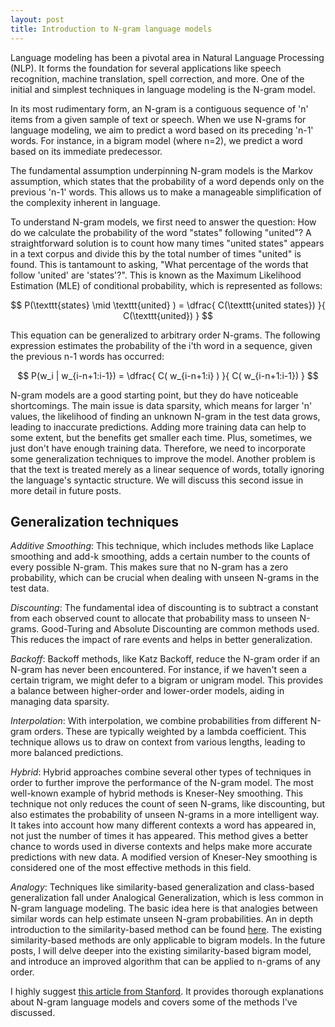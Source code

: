 ```yaml
---
layout: post
title: Introduction to N-gram language models
---
```

Language modeling has been a pivotal area in Natural Language Processing (NLP). It forms the foundation for several applications like speech recognition, machine translation, spell correction, and more. One of the initial and simplest techniques in language modeling is the N-gram model. 

In its most rudimentary form, an N-gram is a contiguous sequence of 'n' items from a given sample of text or speech. When we use N-grams for language modeling, we aim to predict a word based on its preceding 'n-1' words. For instance, in a bigram model (where n=2), we predict a word based on its immediate predecessor. 

The fundamental assumption underpinning N-gram models is the Markov assumption, which states that the probability of a word depends only on the previous 'n-1' words. This allows us to make a manageable simplification of the complexity inherent in language. 

To understand N-gram models, we first need to answer the question: How do we calculate the probability of the word "states" following "united"? A straightforward solution is to count how many times "united states" appears in a text corpus and divide this by the total number of times "united" is found. This is tantamount to asking, "What percentage of the words that follow 'united' are 'states'?". This is known as the Maximum Likelihood Estimation (MLE) of conditional probability, which is represented as follows:

$$
P(\texttt{states} \mid \texttt{united} ) = \dfrac{
	C(\texttt{united states}) 
}{
	C(\texttt{united})
}
$$

This equation can be generalized to arbitrary order N-grams. The following expression estimates the probability of the i'th word in a sequence, given the previous n-1 words has occurred:

$$
P(w_i | w_{i-n+1:i-1}) = \dfrac{
	C( w_{i-n+1:i} ) 
}{ 
	C( w_{i-n+1:i-1})
}
$$

N-gram models are a good starting point, but they do have noticeable shortcomings. The main issue is data sparsity, which means for larger 'n' values, the likelihood of finding an unknown N-gram in the test data grows, leading to inaccurate predictions. Adding more training data can help to some extent, but the benefits get smaller each time. Plus, sometimes, we just don't have enough training data. Therefore, we need to incorporate some generalization techniques to improve the model. Another problem is that the text is treated merely as a linear sequence of words, totally ignoring the language's syntactic structure. We will discuss this second issue in more detail in future posts.

## Generalization techniques

*Additive Smoothing*: This technique, which includes methods like Laplace smoothing and add-k smoothing, adds a certain number to the counts of every possible N-gram. This makes sure that no N-gram has a zero probability, which can be crucial when dealing with unseen N-grams in the test data.

*Discounting*: The fundamental idea of discounting is to subtract a constant from each observed count to allocate that probability mass to unseen N-grams. Good-Turing and Absolute Discounting are common methods used. This reduces the impact of rare events and helps in better generalization.

*Backoff*: Backoff methods, like Katz Backoff, reduce the N-gram order if an N-gram has never been encountered. For instance, if we haven't seen a certain trigram, we might defer to a bigram or unigram model. This provides a balance between higher-order and lower-order models, aiding in managing data sparsity.

*Interpolation*: With interpolation, we combine probabilities from different N-gram orders. These are typically weighted by a lambda coefficient. This technique allows us to draw on context from various lengths, leading to more balanced predictions.

*Hybrid*: Hybrid approaches combine several other types of techniques in order to further improve the performance of the N-gram model. The most well-known example of hybrid methods is Kneser-Ney smoothing. This technique not only reduces the count of seen N-grams, like discounting, but also estimates the probability of unseen N-grams in a more intelligent way. It takes into account how many different contexts a word has appeared in, not just the number of times it has appeared. This method gives a better chance to words used in diverse contexts and helps make more accurate predictions with new data. A modified version of Kneser-Ney smoothing is considered one of the most effective methods in this field.

*Analogy*: Techniques like similarity-based generalization and class-based generalization fall under Analogical Generalization, which is less common in N-gram language modeling. The basic idea here is that analogies between similar words can help estimate unseen N-gram probabilities. An in depth introduction to the similarity-based method can be found [here](../similarity_based). The existing similarity-based methods are only applicable to bigram models. In the future posts, I will delve deeper into the existing similarity-based bigram model, and introduce an improved algorithm that can be applied to n-grams of any order.

I highly suggest [this article from Stanford](https://web.stanford.edu/~jurafsky/slp3/3.pdf). It provides thorough explanations about N-gram language models and covers some of the methods I've discussed.
